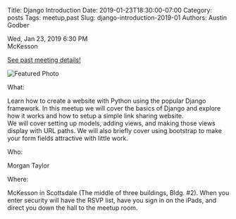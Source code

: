 Title: Django Introduction
Date: 2019-01-23T18:30:00-07:00
Category: posts
Tags: meetup,past
Slug: django-introduction-2019-01
Authors: Austin Godber

<div class="meetup-time">
<i class="far fa-clock"></i> Wed, Jan 23, 2019 6:30 PM
</div>

<div class="meetup-venue">
<i class="fas fa-map-marked-alt"></i> McKesson
</div>



<i class="fab fa-meetup"></i> <a href="https://www.meetup.com/Phoenix-Python-Meetup-Group/events/257925849/">See past meeting details!</a>





![Featured Photo](https://secure.meetupstatic.com/photos/event/c/8/7/600_474903207.jpeg)



<p>What:</p> <p>Learn how to create a website with Python using the popular Django framework. In this meetup we will cover the basics of Django and explore how it works and how to setup a simple link sharing website.<br/>We will cover setting up models, adding views, and making those views display with URL paths. We will also briefly cover using bootstrap to make your form fields attractive with little work.</p> <p>Who:</p> <p>Morgan Taylor</p> <p>Where:</p> <p>McKesson in Scottsdale (The middle of three buildings, Bldg. #2). When you enter security will have the RSVP list, have you sign in on the iPads, and direct you down the hall to the meetup room.</p> 